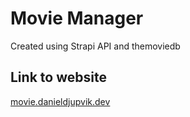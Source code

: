 # Movie Manager

Created using Strapi API and themoviedb

## Link to website

[movie.danieldjupvik.dev](https://movie.danieldjupvik.dev)
